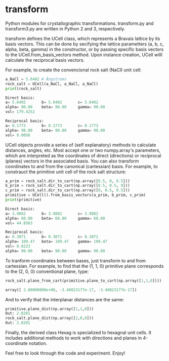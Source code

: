 # transform
Python modules for crystallographic transformations. transform.py and transform3.py are written in Python 2 and 3, respectively.

transform defines the UCell class, which represents a Bravais lattice by its basis vectors. This can be done by secifying the lattice parametters (a, b, c, alpha, beta, gamma) in the constructor, or by passing specific basis vectors to the UCell.from_basis_vectors method. Upon instance creation, UCell willl calculate the reciprocal basis vectors.

For example, to create the convencional rock salt (NaCl) unit cell:

```python
a_NaCl = 5.6402 # Ångstroms
rock_salt = UCell(a_NaCl, a_NaCl, a_NaCl)
print(rock_salt)

Direct basis:
a= 5.6402       b= 5.6402       c= 5.6402
alpha= 90.00    beta= 90.00     gamma= 90.00
vol= 179.4252

Reciprocal basis:
a= 0.1773       b= 0.1773       c= 0.1773
alpha= 90.00    beta= 90.00     gamma= 90.00
vol= 0.0056
```

UCell objects provide a series of (self explanatory) methods to calculate distances, angles, etc. Most accept one or two numpy.array's parameters, which are interpreted as the coordinates of direct (directions) or reciprocal (planes) vectors in the associated basis. You can also transform coordinates to and from the canonical (cartessian) basis. For example, to constrauct the primitive unit cell of the rock salt structure:

```python
a_prim = rock_salt.dir_to_cart(np.array([0.5, 0, 0.5]))
b_prim = rock_salt.dir_to_cart(np.array([0.5, 0.5, 0]))
c_prim = rock_salt.dir_to_cart(np.array([0, 0.5, 0.5]))
primitive = UCell().from_basis_vectors(a_prim, b_prim, c_prim)
print(primitive)

Direct basis:
a= 3.9882       b= 3.9882       c= 3.9882
alpha= 60.00    beta= 60.00     gamma= 60.00
vol= 44.8563

Reciprocal basis:
a= 0.3071       b= 0.3071       c= 0.3071
alpha= 109.47   beta= 109.47    gamma= 109.47
vol= 0.0223
alpha= 90.00    beta= 90.00     gamma= 90.00
```

To tranform coordinates between bases, just transform to and from cartessian. For example, to find that the (1, 1, 0) primitive plane corresponds to the (2, 0, 0) conventional plane, type:

```python
rock_salt.plane_from_cart(primitive.plane_to_cart(np.array([1,1,0])))

array([ 2.00000000e+00, -3.40823177e-17, -3.40823177e-17])
```

And to verify that the interplanar distances are the same:

```python
primitive.plane_dist(np.array([1,1,0]))
Out: 2.8201
rock_salt.plane_dist(np.array([2,0,0]))
Out: 2.8201
```

Finally, the derived class Hexag is specialized to hexagnal unit cells. It includes additional methods to work with directions and planes in 4-coordinate notation.

Feel free to look through the code and experiment. Enjoy!
